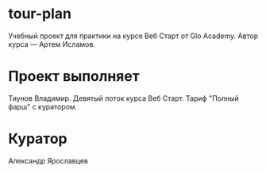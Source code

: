 # tour-plan

Учебный проект для практики на курсе Веб Старт от Glo Academy. Автор курса — Артем Исламов.





# Проект выполняет

Тиунов Владимир. Девятый поток курса Веб Старт. Тариф "Полный фарш" с куратором.





# Куратор

Александр Ярославцев
